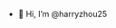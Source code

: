 - 👋 Hi, I’m @harryzhou25

<!---
harryzhou25/harryzhou25 is a ✨ special ✨ repository because its `README.md` (this file) appears on your GitHub profile.
You can click the Preview link to take a look at your changes.
--->
